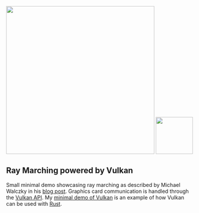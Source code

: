 <div align="center">
    <span><img src="https://www.vulkan.org/user/themes/vulkan/images/logo/vulkan-logo.svg" width="400"></span>
    <span><img src="https://upload.wikimedia.org/wikipedia/commons/thumb/d/d5/Rust_programming_language_black_logo.svg/1920px-Rust_programming_language_black_logo.svg.png" width="100"></span>
</div>

## Ray Marching powered by Vulkan

Small minimal demo showcasing ray marching as described by Michael Walczky in his [blog post](https://michaelwalczyk.com/blog-ray-marching.html). Graphics card communication is handled through the [Vulkan API](https://www.vulkan.org/). My [minimal demo of Vulkan](https://github.com/ramon54321/ProjectVulkan) is an example of how Vulkan can be used with [Rust](https://www.rust-lang.org/).

